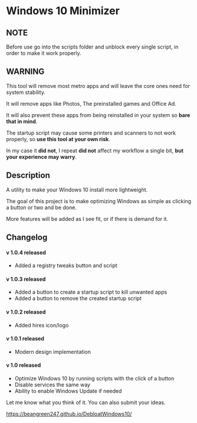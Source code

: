 # Windows 10 Minimizer

## **NOTE**
Before use go into the scripts folder and unblock every single script, in order to make it work properly.

## **WARNING**

This tool will remove most metro apps and will leave the core ones need for system stability.

It will remove apps like Photos, The preinstalled games and Office Ad.

It will also prevent these apps from being reinstalled in your system so **bare that in mind**.

The startup script may cause some printers and scanners to not work properly, so **use this tool at your own risk**.

In my case it **did not**, I repeat **did not** affect my workflow a single bit, **but your experience may warry**.

## Description

A utility to make your Windows 10 install more lightweight.

The goal of this project is to make optimizing Windows as simple as clicking a button or two and be done.

More features will be added as I see fit, or if there is demand for it.

## Changelog
#### v 1.0.4 released
* Added a registry tweaks button and script

#### v 1.0.3 released
* Added a button to create a startup script to kill unwanted apps
* Added a button to remove the created startup script

#### v 1.0.2 released
* Added hires icon/logo

#### v 1.0.1 released
* Modern design implementation

#### v 1.0 released
* Optimize Windows 10 by running scripts with the click of a button
* Disable services the same way
* Ability to enable Windows Update if needed

Let me know what you think of it. You can also submit your ideas.

https://beangreen247.github.io/DebloatWindows10/
